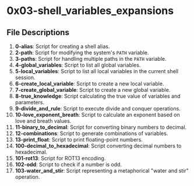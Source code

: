 # 0x03-shell_variables_expansions

## File Descriptions

1. **0-alias**: Script for creating a shell alias.
2. **2-path**: Script for modifying the system's `PATH` variable.
3. **3-paths**: Script for handling multiple paths in the `PATH` variable.
4. **4-global_variables**: Script to list all global variables.
5. **5-local_variables**: Script to list all local variables in the current shell session.
6. **6-create_local_variable**: Script to create a new local variable.
7. **7-create_global_variable**: Script to create a new global variable.
8. **8-true_knowledge**: Script calculating the true value of variables and parameters.
9. **9-divide_and_rule**: Script to execute divide and conquer operations.
10. **10-love_exponent_breath**: Script to calculate an exponent based on love and breath values.
11. **11-binary_to_decimal**: Script for converting binary numbers to decimal.
12. **12-combinations**: Script to generate combinations of variables.
13. **13-print_float**: Script to print floating-point numbers.
14. **100-decimal_to_hexadecimal**: Script converting decimal numbers to hexadecimal.
15. **101-rot13**: Script for ROT13 encoding.
16. **102-odd**: Script to check if a number is odd.
17. **103-water_and_stir**: Script representing a metaphorical "water and stir" operation.
